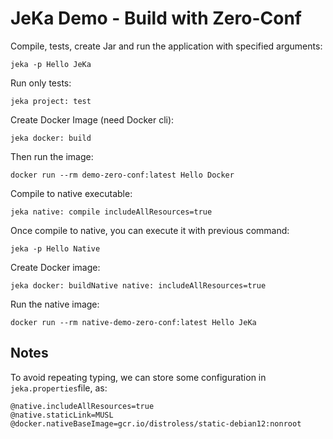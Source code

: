 # JeKa Demo - Build with Zero-Conf

Compile, tests, create Jar and run the application with specified arguments:
```shell
jeka -p Hello JeKa
```

Run only tests:
```shell
jeka project: test
```

Create Docker Image (need Docker cli):
```shell
jeka docker: build
````

Then run the image:
```shell
docker run --rm demo-zero-conf:latest Hello Docker
````

Compile to native executable:
```shell
jeka native: compile includeAllResources=true
```

Once compile to native, you can execute it with previous command:
```shell
jeka -p Hello Native
```

Create Docker image:
```shell
jeka docker: buildNative native: includeAllResources=true
```

Run the native image:
```shell
docker run --rm native-demo-zero-conf:latest Hello JeKa
```

## Notes
To avoid repeating typing, we can store some configuration in `jeka.properties`file, as:
```properties
@native.includeAllResources=true
@native.staticLink=MUSL
@docker.nativeBaseImage=gcr.io/distroless/static-debian12:nonroot
```